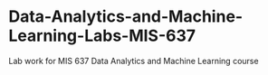 # Data-Analytics-and-Machine-Learning-Labs-MIS-637
Lab work for MIS 637 Data Analytics and Machine Learning course 
